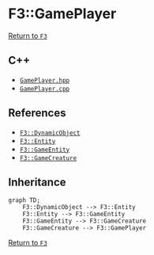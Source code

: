 # F3::GamePlayer

[Return to `F3`](/docs/F3.md)

## C++

- [`GamePlayer.hpp`](/c++/include/GamePlayer.hpp)
- [`GamePlayer.cpp`](/c++/source/GamePlayer.cpp)

## References

- [`F3::DynamicObject`](/docs/F3/DynamicObject.md)
- [`F3::Entity`](/docs/F3/Entity.md)
- [`F3::GameEntity`](/docs/F3/GameEntity.md)
- [`F3::GameCreature`](/docs/F3/GameCreature.md)

## Inheritance

```mermaid
graph TD;
    F3::DynamicObject --> F3::Entity
    F3::Entity --> F3::GameEntity
    F3::GameEntity --> F3::GameCreature
    F3::GameCreature --> F3::GamePlayer
```

[Return to `F3`](/docs/F3.md)